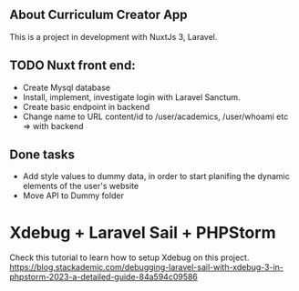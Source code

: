 ## About Curriculum Creator App

This is a project in development with NuxtJs 3, Laravel. 

## TODO Nuxt front end: 
- Create Mysql database
- Install, implement, investigate login with Laravel Sanctum.
- Create basic endpoint in backend
- Change name to URL content/id to /user/academics, /user/whoami etc => with backend

## Done tasks
- Add style values to dummy data, in order to start planifing the dynamic elements of the user's website
- Move API to Dummy folder

# Xdebug + Laravel Sail + PHPStorm
Check this tutorial to learn how to setup Xdebug on this project.
https://blog.stackademic.com/debugging-laravel-sail-with-xdebug-3-in-phpstorm-2023-a-detailed-guide-84a594c09586
